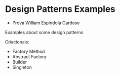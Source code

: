 # Design Patterns Examples

- Prova William Espindola Cardoso

Examples about some design patterns

Criacionais:

- Factory Method
- Abstract Factory
- Builder
- Singleton
